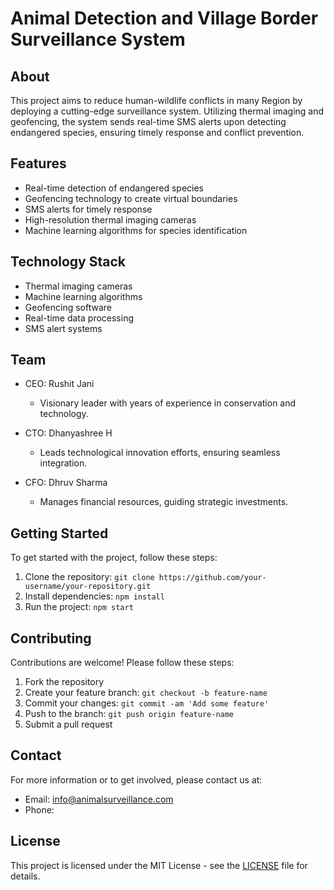 # Animal Detection and Village Border Surveillance System

## About

This project aims to reduce human-wildlife conflicts in many Region by deploying a cutting-edge surveillance system. Utilizing thermal imaging and geofencing, the system sends real-time SMS alerts upon detecting endangered species, ensuring timely response and conflict prevention.

## Features

- Real-time detection of endangered species
- Geofencing technology to create virtual boundaries
- SMS alerts for timely response
- High-resolution thermal imaging cameras
- Machine learning algorithms for species identification

## Technology Stack

- Thermal imaging cameras
- Machine learning algorithms
- Geofencing software
- Real-time data processing
- SMS alert systems

## Team

- CEO: Rushit Jani
  - Visionary leader with years of experience in conservation and technology.

- CTO: Dhanyashree H
  - Leads technological innovation efforts, ensuring seamless integration.

- CFO: Dhruv Sharma
  - Manages financial resources, guiding strategic investments.

## Getting Started

To get started with the project, follow these steps:

1. Clone the repository: `git clone https://github.com/your-username/your-repository.git`
2. Install dependencies: `npm install`
3. Run the project: `npm start`

## Contributing

Contributions are welcome! Please follow these steps:

1. Fork the repository
2. Create your feature branch: `git checkout -b feature-name`
3. Commit your changes: `git commit -am 'Add some feature'`
4. Push to the branch: `git push origin feature-name`
5. Submit a pull request

## Contact

For more information or to get involved, please contact us at:

- Email: info@animalsurveillance.com
- Phone: 

## License

This project is licensed under the MIT License - see the [LICENSE](LICENSE) file for details.
